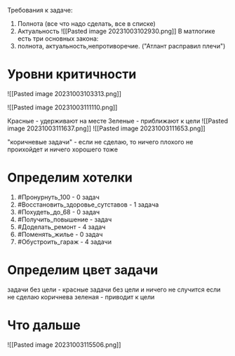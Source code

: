Требования к задаче:
1. Полнота (все что надо сделать, все в списке)
2. Актуальность
![[Pasted image 20231003102930.png]]
В матлогике есть три основных закона:
1. полнота, актуальность,непротиворечие. ("Атлант расправил плечи")

# Уровни критичности
![[Pasted image 20231003103313.png]]

![[Pasted image 20231003111110.png]]

Красные - удерживают на месте
Зеленые - приближают к цели
![[Pasted image 20231003111637.png]]
![[Pasted image 20231003111653.png]]

"коричневые задачи" - если не сделаю, то ничего плохого не проихойдет и ничего хорошего тоже

# Определим хотелки

1. #Пронурнуть_100 - 0 задач
2. #Восстановить_здоровье_сутставов - 1 задача
3. #Похудеть_до_68 - 0 задач
4. #Получить_повышение - задач
5. #Доделать_ремонт - 4 задач 
6. #Поменять_жилье - 0 задач
7. #Обустроить_гараж - 4 задачи


# Определим цвет задачи
задачи без цели - красные 
задачи без цели и ничего не случится если не сделаю коричнева
зеленая - приводит к цели


# Что дальше

![[Pasted image 20231003115506.png]]

